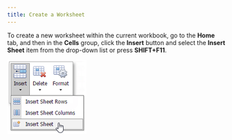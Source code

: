 ```yaml
---
title: Create a Worksheet
---
```

To create a new worksheet within the current workbook, go to the **Home** tab, and then in the **Cells** group, click the **Insert** button and select the **Insert Sheet** item from the drop-down list or press **SHIFT+F11**.

![EUD_ASPxSpreadsheet_CreateWorksheet](../../../images/Img26105.png)